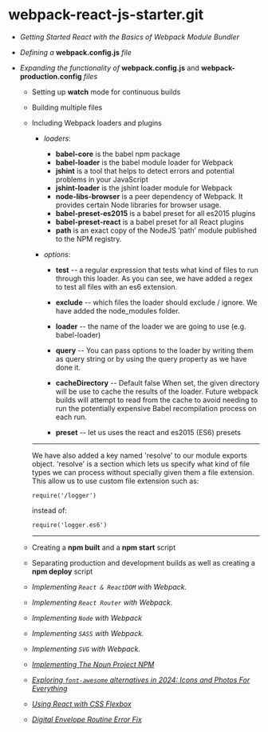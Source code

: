 # webpack-react-js-starter.git

- _Getting Started React with the Basics of Webpack Module Bundler_

- _Defining a_ **webpack.config.js** _file_

- _Expanding the functionality of_ **webpack.config.js** and **webpack-production.config** _files_

  - Setting up **watch** mode for continuous builds

  - Building multiple files

  - Including Webpack loaders and plugins

    - _loaders_:

      - **babel-core** is the babel npm package
      - **babel-loader** is the babel module loader for Webpack
      - **jshint** is a tool that helps to detect errors and potential problems in your JavaScript
      - **jshint-loader** is the jshint loader module for Webpack
      - **node-libs-browser** is a peer dependency of Webpack. It provides certain Node libraries for browser usage.
      - **babel-preset-es2015** is a babel preset for all es2015 plugins
      - **babel-preset-react** is a babel preset for all React plugins
      - **path** is an exact copy of the NodeJS ’path’ module published to the NPM registry.

    - _options_:

      - **test** -- a regular expression that tests what kind of files to run through this loader.
        As you can see, we have added a regex to test all files with an es6 extension.

      - **exclude** -- which files the loader should exclude / ignore.
        We have added the node_modules folder.

      - **loader** -- the name of the loader we are going to use (e.g. babel-loader)

      - **query** --
        You can pass options to the loader by writing them as query string or by using the query property as we have done it.

      - **cacheDirectory** -- Default false
        When set, the given directory will be use to cache the results of the loader.
        Future webpack builds will attempt to read from the cache to avoid needing to run the potentially expensive Babel recompilation process on each run.

      - **preset** -- let us uses the react and es2015 (ES6) presets

    ***

    We have also added a key named 'resolve' to our module exports object.
    'resolve' is a section which lets us specify what kind of file types we can process without specially given them a file extension.
    This allow us to use custom file extension such as:

    ```
    require('/logger')
    ```

    instead of:

    ```
    require('logger.es6')
    ```

    ***

  - Creating a **npm built** and a **npm start** script

  - Separating production and development builds as well as creating a **npm deploy** script

  - _Implementing `React & ReactDOM` with Webpack._
  - _Implementing `React Router` with Webpack._
  - _Implementing `Node` with Webpack_
  - _Implementing `SASS` with Webpack._
  - _Implementing `SVG` with Webpack._

  - [_Implementing The Noun Project NPM_](https://www.npmjs.com/package/the-noun-project)
  - [_Exploring `font-awesome` alternatives in 2024: Icons and Photos For Everything_](https://thenounproject.com/)
  - [_Using React with CSS Flexbox_](https://css-tricks.com/snippets/css/a-guide-to-flexbox/)
  - [_Digital Envelope Routine Error Fix_](https://paulyu.dev/article/fixing-node-digital-envelope-routines-error/)

